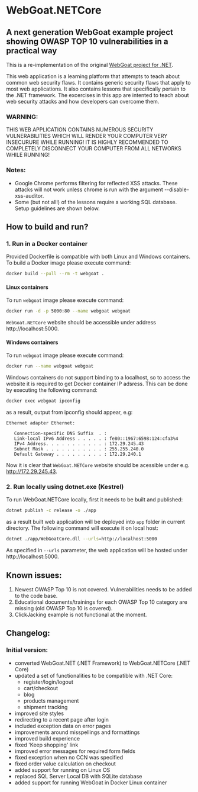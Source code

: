 # WebGoat.NETCore

## A next generation WebGoat example project showing OWASP TOP 10 vulnerabilities in a practical way

This is a re-implementation of the original [WebGoat project for .NET](https://github.com/jerryhoff/WebGoat.NET).

This web application is a learning platform that attempts to teach about
common web security flaws. It contains generic security flaws that apply to
most web applications. It also contains lessons that specifically pertain to
the .NET framework. The excercises in this app are intented to teach about 
web security attacks and how developers can overcome them.

### WARNING: 
THIS WEB APPLICATION CONTAINS NUMEROUS SECURITY VULNERABILITIES 
WHICH WILL RENDER YOUR COMPUTER VERY INSECURURE WHILE RUNNING! IT IS HIGHLY
RECOMMENDED TO COMPLETELY DISCONNECT YOUR COMPUTER FROM ALL NETWORKS WHILE
RUNNING!

### Notes:
 - Google Chrome performs filtering for reflected XSS attacks. These attacks
   will not work unless chrome is run with the argument 
   --disable-xss-auditor. 
- Some (but not all!) of the lessons require a working SQL database. Setup
  guidelines are shown below.

## How to build and run?

### 1. Run in a Docker container

Provided Dockerfile is compatible with both Linux and Windows containers.  
To build a Docker image please execute command:

```sh
docker build --pull --rm -t webgoat .
```

#### Linux containers

To run `webgoat` image please execute command:

```sh
docker run -d -p 5000:80 --name webgoat webgoat
```

`WebGoat.NETCore` website should be accessible under address http://localhost:5000.

#### Windows containers

To run `webgoat` image please execute command:

```sh
docker run --name webgoat webgoat
```

Windows containers do not support binding to a localhost, so to access the website it is required to get Docker container IP adsress. This can be done by executing the following command:

```sh
docker exec webgoat ipconfig
```
as a result, output from ipconfig should appear, e.g:

```
Ethernet adapter Ethernet:

   Connection-specific DNS Suffix  . : 
   Link-local IPv6 Address . . . . . : fe80::1967:6598:124:cfa3%4
   IPv4 Address. . . . . . . . . . . : 172.29.245.43
   Subnet Mask . . . . . . . . . . . : 255.255.240.0
   Default Gateway . . . . . . . . . : 172.29.240.1
```
Now it is clear that `WebGoat.NETCore` website should be acessible under e.g. http://172.29.245.43.

### 2. Run locally using dotnet.exe (Kestrel)

To run WebGoat.NETCore locally, first it needs to be built and published:

```sh
dotnet publish -c release -o ./app 
```

as a result built web application will be deployed into `app` folder in current directory. The following command will execute it on local host:

```sh
dotnet ./app/WebGoatCore.dll --urls=http://localhost:5000
```
As specified in `--urls` parameter, the web application will be hosted under http://localhost:5000.

## Known issues:

1. Newest OWASP Top 10 is not covered. Vulnerabilities needs to be added to the code base.
2. Educational documents/trainings for each OWASP Top 10 category are missing (old OWASP Top 10 is covered).
3. ClickJacking example is not functional at the moment.

## Changelog:

### Initial version:
- converted WebGoat.NET (.NET Framework) to WebGoat.NETCore (.NET Core)
- updated a set of functionalities to be compatible with .NET Core:
    - register/login/logout
    - cart/checkout
    - blog
    - products management
    - shipment tracking
- improved site styles
- redirecting to a recent page after login
- included exception data on error pages
- improvements around misspellings and formattings
- improved build experience
- fixed 'Keep shopping' link
- improved error messages for required form fields
- fixed exception when no CCN was specified
- fixed order value calculation on checkout
- added support for running on Linux OS
- replaced SQL Server Local DB with SQLite database
- added support for running WebGoat in Docker Linux container




